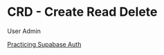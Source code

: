 # CRD - Create Read Delete

User Admin

[Practicing Supabase Auth](https://www.youtube.com/watch?v=YqIyET7XKIQ)